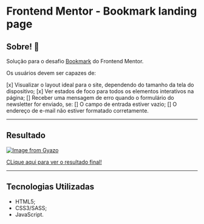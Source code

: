 # Frontend Mentor - Bookmark landing page

## Sobre! 👋

Solução para o desafio [Bookmark](https://www.frontendmentor.io/challenges/bookmark-landing-page-5d0b588a9edda32581d29158) do Frontend Mentor.

Os usuários devem ser capazes de:

[x] Visualizar o layout ideal para o site, dependendo do tamanho da tela do dispositivo;
[x] Ver estados de foco para todos os elementos interativos na página;
[] Receber uma mensagem de erro quando o formulário do newsletter for enviado, se:
[] O campo de entrada estiver vazio;
[] O endereço de e-mail não estiver formatado corretamente.

---

## Resultado

[![Image from Gyazo](https://i.gyazo.com/ad7019df909f856eda7ec9a907e6032e.png)](https://gyazo.com/ad7019df909f856eda7ec9a907e6032e)

[CLique aqui para ver o resultado final!](https://wellsantoss.github.io/bookmark-landing-page/)

---

## Tecnologias Utilizadas

- HTML5;
- CSS3/SASS;
- JavaScript.

